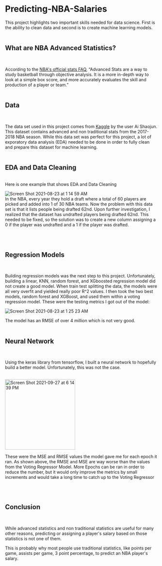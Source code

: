 # Predicting-NBA-Salaries
This project highlights two important skills needed for data science. First is the ability to clean data and second is to create machine learning models.
</br>
</br>
## What are NBA Advanced Statistics?
</br>

According to the [NBA's official stats FAQ](https://www.nba.com/stats/help/faq/), “Advanced Stats are a way to study basketball through objective analysis. It is a more in-depth way to look at a simple box score, and more accurately evaluates the skill and production of a player or team.”
</br>
</br>
## Data
</br>

The data set used in this project comes from [Kaggle](https://www.kaggle.com/aishjun/nba-salaries-prediction-in-20172018-season) by the user Ai Shaojun. This dataset contains advanced and non traditional stats from the 2017-2018 NBA season.
While this data set was perfect for this project, a lot of exporatory data analysis (EDA) needed to be done in order to fully clean and prepare this dataset for machine learning.
</br>
</br>
## EDA and Data Cleaning
</br>
Here is one example that shows EDA and Data Cleaning

</br>

![Screen Shot 2021-08-23 at 1 14 59 AM](https://user-images.githubusercontent.com/85101850/130509674-617f6999-01ec-4ad6-8a3c-e7b339b2519e.png)
</br>
In the NBA, every year they hold a draft where a total of 60 players are picked and added into 1 of 30 NBA teams. Now the problem with this data set is that it lists people being drafted 62nd. Upon further investigation, I realized that the dataset has undrafted players being drafted 62nd. This needed to be fixed, so the solution was to create a new column assigning a 0 if the player was undrafted and a 1 if the player was drafted.

</br>
</br>

## Regression Models
</br>

Building regression models was the next step to this project. Unfortunately, building a linear, KNN, random forest, and XGboosted regression model did not create a good model. When train test splitting the data, the models were all very overfit and yielded really poor R^2 values. I then took the two best models, random forest and XGBoost, and used them within a voting regression model. These were the testing metrics I got out of the model:
</br>

![Screen Shot 2021-08-23 at 1 25 23 AM](https://user-images.githubusercontent.com/85101850/130512816-e2eef7ae-4869-4cce-9266-f83bee1e17cc.png)
</br>

The model has an RMSE of over 4 million which is not very good.
</br>
</br>

## Neural Network
</br>

Using the keras library from tensorflow, I built a neural network to hopefully build a better model. Unfortunately, this was not the case.

</br>

<img width="231" alt="Screen Shot 2021-09-27 at 6 14 39 PM" src="https://user-images.githubusercontent.com/85101850/135006370-46a7363e-9421-473a-8ba7-dd8f9bfe3a1a.png">

</br>

These were the MSE and RMSE values the model gave me for each epoch it ran. As shown above, the RMSE and MSE are way worse than the values from the Voting Regressor Model. More Epochs can be ran in order to reduce the number, but it would only improve the metrics by small increments and would take a long time to catch up to the Voting Regressor

</br>
</br>

## Conclusion

</br>

While advanced statistics and non traditional statistics are useful for many other reasons, predicting or assigning a player's salary based on those statistics is not one of them.

This is probably why most people use traditional statistics, like points per game, assists per game, 3 point percentage, to predict an NBA player's salary.
